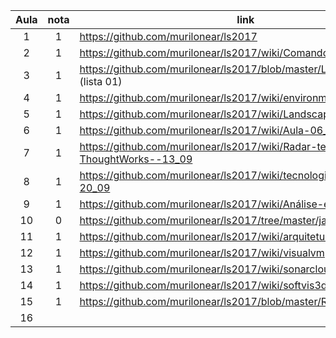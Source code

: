 | Aula  | nota | link | comentário  |
|:-:|:-:|---|:-:|
| 1  | 1  | https://github.com/murilonear/ls2017  |   |
| 2  | 1  | https://github.com/murilonear/ls2017/wiki/Comandos  |   |
| 3  | 1  | https://github.com/murilonear/ls2017/blob/master/Lista%2001.pdf (lista 01)  |   |
| 4  | 1  | https://github.com/murilonear/ls2017/wiki/environment  |   |
| 5  | 1  | https://github.com/murilonear/ls2017/wiki/Landscape---Respostas  |   |
| 6  | 1 | https://github.com/murilonear/ls2017/wiki/Aula-06_09_2017  |   |
| 7  | 1 | https://github.com/murilonear/ls2017/wiki/Radar-tecnológico-da-ThoughtWorks--13_09  |   |
| 8  | 1  | https://github.com/murilonear/ls2017/wiki/tecnologiasThoughtworks-20_09  |   |
| 9  | 1  | https://github.com/murilonear/ls2017/wiki/Análise-estática  |   |
| 10  | 0  |  https://github.com/murilonear/ls2017/tree/master/javancss |   |
| 11  | 1  |  https://github.com/murilonear/ls2017/wiki/arquitetura |   |
| 12  | 1 |  https://github.com/murilonear/ls2017/wiki/visualvm |   |
| 13  | 1  | https://github.com/murilonear/ls2017/wiki/sonarcloud |   |
| 14  | 1  | https://github.com/murilonear/ls2017/wiki/softvis3d  |   |
| 15  | 1  | https://github.com/murilonear/ls2017/blob/master/README.md  |   |
| 16  |   |   |   |
